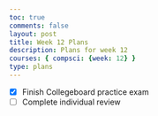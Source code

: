 ```yaml
---
toc: true
comments: false
layout: post
title: Week 12 Plans
description: Plans for week 12
courses: { compsci: {week: 12} }
type: plans
---
```


- [x] Finish Collegeboard practice exam
- [ ] Complete individual review